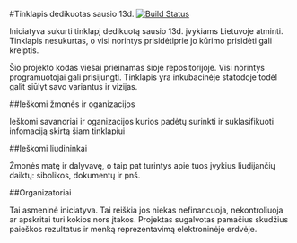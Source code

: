 #Tinklapis dedikuotas sausio 13d. [![Build Status](https://travis-ci.org/PovilasSid/113.png)](https://travis-ci.org/PovilasSid/113)

Iniciatyva sukurti tinklapį dedikuotą sausio 13d. įvykiams Lietuvoje atminti. Tinklapis nesukurtas, o visi norintys prisidėtiprie jo kūrimo prisidėti gali kreiptis.

Šio projekto kodas viešai prieinamas šioje repositorijoje. Visi norintys programuotojai gali prisijungti.
Tinklapis yra inkubacinėje statodoje todėl galit siūlyt savo variantus ir vizijas.

##Ieškomi žmonės ir oganizacijos

Ieškomi savanoriai ir oganizacijos kurios padėtų surinkti ir suklasifikuoti infomaciją skirtą šiam tinklapiui

##Ieškomi liudininkai

Žmonės matę ir dalyvavę, o taip pat turintys apie tuos įvykius liudijančių daiktų: sibolikos, dokumentų ir pnš.

##Organizatoriai

Tai asmeninė iniciatyva. Tai reiškia jos niekas nefinancuoja, nekontroliuoja ar apskritai turi kokios nors įtakos. Projektas sugalvotas pamačius skudžius paieškos rezultatus ir menką reprezentavimą elektroninėje erdvėje.